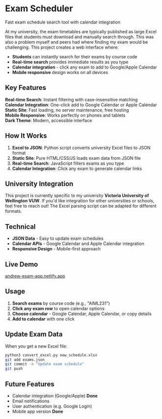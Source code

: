 # Exam Scheduler

Fast exam schedule search tool with calendar integration

At my university, the exam timetables are typically published as large Excel files that students must download and manually search through. This was also a problem myself and peers had where finding my exam would be challenging. This project creates a web interface where:
- **Students** can instantly search for their exams by course code
- **Real-time search** provides immediate results as you type
- **Calendar integration** - click any exam to add to Google/Apple Calendar
- **Mobile responsive** design works on all devices

## Key Features

**Real-time Search**: Instant filtering with case-insensitive matching  
**Calendar Integration**: One-click add to Google Calendar or Apple Calendar  
**Static Site**: Fast loading, no server maintenance, free hosting  
**Mobile Responsive**: Works perfectly on phones and tablets  
**Dark Theme**: Modern, accessible interface  

## How It Works

1. **Excel to JSON**: Python script converts university Excel files to JSON format
2. **Static Site**: Pure HTML/CSS/JS loads exam data from JSON file
3. **Real-time Search**: JavaScript filters exams as you type
4. **Calendar Integration**: Click any exam to generate calendar links

## University Integration

This project is currently specific to my university **Victoria University of Wellington VUW**. If you'd like integration for other universities or schools, feel free to reach out! The Excel parsing script can be adapted for different formats.

## Technical

- **JSON Data** - Easy to update exam schedules
- **Calendar APIs** - Google Calendar and Apple Calendar integration
- **Responsive Design** - Mobile-first approach

## Live Demo

[andrew-exam-app.netlify.app](https://andrew-exam-app.netlify.app)

## Usage

1. **Search exams** by course code (e.g., "AIML231")
2. **Click any exam row** to open calendar options
3. **Choose calendar** - Google Calendar, Apple Calendar, or copy details
4. **Add to calendar** with one click

## Update Exam Data

When you get a new Excel file:
```bash
python3 convert_excel.py new_schedule.xlsx
git add exams.json
git commit -m "Update exam schedule"
git push
```

## Future Features

- Calendar integration (Google/Apple) **Done**
- Email notifications
- User authentication (e.g. Google Login)
- Mobile app version  **Done**